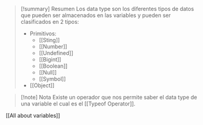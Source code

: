 >[!summary] Resumen
>Los data type son los diferentes tipos de datos que pueden ser almacenados en las variables y pueden ser clasificados en 2 tipos:
>- Primitivos:
>	- [[Sting]]
>	- [[Number]]
>	- [[Undefined]]
>	- [[Bigint]]
>	- [[Boolean]]
>	- [[Null]]
>	- [[Symbol]]
>- [[Object]]

>[!note] Nota
>Existe un operador que nos permite saber el data type de una variable el cual es el [[Typeof Operator]].

[[All about variables]]